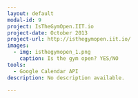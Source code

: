 ```yaml
---
layout: default
modal-id: 9
project: IsTheGymOpen.IIT.io
project-date: October 2013
project-url: http://isthegymopen.iit.io/
images:
  - img: isthegymopen_1.png
    caption: Is the gym open? YES/NO
tools:
  - Google Calendar API
description: No description available.

---
```


